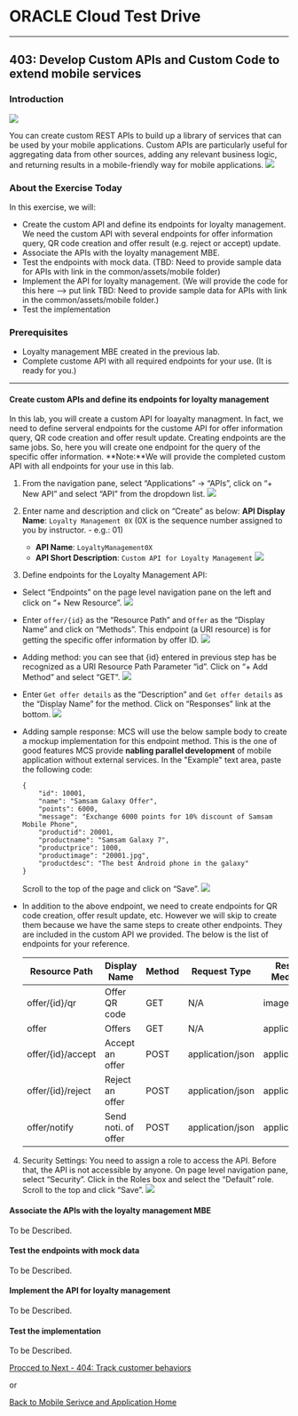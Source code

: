 # ORACLE Cloud Test Drive #
-----
## 403: Develop Custom APIs and Custom Code to extend mobile services ##

### Introduction ###
![](../common/images/mobile/mcsgs_dt_003_customapi.png)

You can create custom REST APIs to build up a library of services that can be used by your mobile applications. Custom APIs are particularly useful for aggregating data from other sources, adding any relevant business logic, and returning results in a mobile-friendly way for mobile applications.
![](../common/images/mobile/mcsgc_dt_004_api.png)

### About the Exercise Today ###
In this exercise, we will:
- Create the custom API and define its endpoints for loyalty management. We need the custom API with several endpoints for offer information query, QR code creation and offer result (e.g. reject or accept) update.
- Associate the APIs with the loyalty management MBE.
- Test the endpoints with mock data. (TBD: Need to provide sample data for APIs with link in the common/assets/mobile folder)
- Implement the API for loyalty management. (We will provide the code for this here --> put link TBD: Need to provide sample data for APIs with link in the common/assets/mobile folder.)
- Test the implementation

### Prerequisites ###
- Loyalty management MBE created in the previous lab.
- Complete custome API with all required endpoints for your use. (It is ready for you.)

----

#### Create custom APIs and define its endpoints for loyalty management ####
In this lab, you will create a custom API for loayalty managment. In fact, we need to define serveral endpoints for the custome API for offer information query, QR code creation and offer result update. Creating endpoints are the same jobs. So, here you will create one endpoint for the query of the specific offer information. **Note:**We will provide the completed custom API with all endpoints for your use in this lab.

1. From the navigation pane, select “Applications” -> “APIs”, click on “+ New API” and select “API” from the dropdown list.
![](../common/images/mobile/403-New_API.png)

2. Enter name and description and click on “Create” as below:
  **API Display Name**: `Loyalty Management 0X` (0X is the sequence number assigned to you by instructor. - e.g.: 01)
    + **API Name**: `LoyaltyManagement0X` 
    + **API Short Description**: `Custom API for Loyalty Management`
![](../common/images/mobile/403-API_Creation.png)

3. Define endpoints for the Loyalty Management API: 
- Select “Endpoints” on the page level navigation pane on the left and click on “+ New Resource”.
![](../common/images/mobile/403-Click_Endpoints.png)

* Enter `offer/{id}` as the “Resource Path” and `Offer` as the “Display Name” and click on “Methods”. This endpoint (a URI resource) is for getting the specific offer information by offer ID.
![](../common/images/mobile/403-New_Resource.png)

* Adding method: you can see that {id} entered in previous step has be recognized as a URI Resource Path Parameter “id”. Click on “+ Add Method” and select “GET”.
![](../common/images/mobile/403-Adding_Method.png)

* Enter `Get offer details` as the “Description” and `Get offer details` as the “Display Name” for the method. Click on “Responses” link at the bottom.
![](../common/images/mobile/403-Adding_Method_Info.png)

* Adding sample response: MCS will use the below sample body to create a mockup implementation for this endpoint method. This is the one of good features MCS provide **nabling parallel development** of mobile application without external services. In the "Example" text area, paste the following code:
	```
	{
    	"id": 10001,
    	"name": "Samsam Galaxy Offer",
    	"points": 6000,
    	"message": "Exchange 6000 points for 10% discount of Samsam Mobile Phone",
    	"productid": 20001,
    	"productname": "Samsam Galaxy 7",
    	"productprice": 1000,
    	"productimage": "20001.jpg",
    	"productdesc": "The best Android phone in the galaxy"
  	} 
	```
  Scroll to the top of the page and click on “Save”. 
![](../common/images/mobile/403-Adding_Sample_Response.png)

* In addition to the above endpoint, we need to create endpoints for QR code creation, offer result update, etc. However we will skip to create them because we have the same steps to create other endpoints. They are included in the custom API we provided. The below is the list of endpoints for your reference.

  | Resource Path     | Display Name          | Method | Request Type     | Response Media Type |
  | ----------------- | --------------------- | ------ | ---------------- | ------------------- |
  | offer/{id}/qr	    | Offer QR code         | GET    | N/A	        | image/png           |
  | offer		    | Offers	            | GET    | N/A	        | application/json    |
  | offer/{id}/accept | Accept an offer       | POST   | application/json | application/json    |
  | offer/{id}/reject | Reject an offer       | POST   | application/json | application/json    |
  | offer/notify      | Send noti. of offer   | POST   | application/json | application/json    |

4. Security Settings: You need to assign a role to access the API. Before that, the API is not accessible by anyone.
On page level navigation pane, select “Security”. Click in the Roles box and select the “Default” role. Scroll to the top and click “Save”.
![](../common/images/mobile/403-API_Security_Settings.png)

#### Associate the APIs with the loyalty management MBE ####
To be Described.

#### Test the endpoints with mock data ####
To be Described.

#### Implement the API for loyalty management ####
To be Described.

#### Test the implementation ####
To be Described.

[Procced to Next - 404: Track customer behaviors](404-MobileLab.md)

or

[Back to Mobile Serivce and Application Home](README.md)


